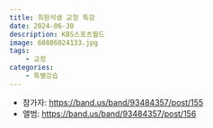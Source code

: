 ```yaml
---
title: 최원석샘 교정 특강
date: 2024-06-30
description: KBS스포츠월드
image: 60886024133.jpg
tags:
    - 교정
categories:
    - 특별강습
---
```


- 참가자: https://band.us/band/93484357/post/155
- 앨범: https://band.us/band/93484357/post/156